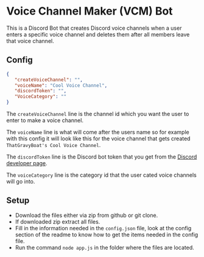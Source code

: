 # Voice Channel Maker (VCM) Bot
This is a Discord Bot that creates Discord voice channels when a user enters a specific voice channel and deletes them after all members leave that voice channel. 

 ## Config
 ```json
 { 
    "createVoiceChannel": "",
    "voiceName": "Cool Voice Channel",
    "discordToken": "",
    "VoiceCategory": ""
}
```
The `createVoiceChannel` line is the channel id which you want the user to enter to make a voice channel.

The `voiceName` line is what will come after the users name so for example with this config it will look like this for the voice channel that gets created `ThatGravyBoat's Cool Voice Channel`.

The `discordToken` line is the Discord bot token that you get from the [Discord developer page](https://discordapp.com/developers/applications).

The `voiceCategory` line is the category id that the user cated voice channels will go into.

## Setup
 - Download the files either via zip from github or git clone.
 - If downloaded zip extract all files.
 - Fill in the information needed in the `config.json` file, look at the config section of the readme to know how to get the items needed in the config file.
 - Run the command `node app.js` in the folder where the files are located.

